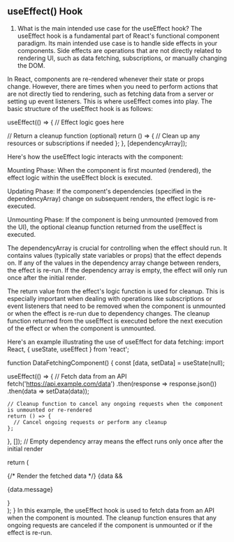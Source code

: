 ## useEffect() Hook
1. What is the main intended use case for the useEffect hook?
The useEffect hook is a fundamental part of React's functional component paradigm. Its main intended use case is to handle side effects in your components. Side effects are operations that are not directly related to rendering UI, such as data fetching, subscriptions, or manually changing the DOM.

In React, components are re-rendered whenever their state or props change. However, there are times when you need to perform actions that are not directly tied to rendering, such as fetching data from a server or setting up event listeners. This is where useEffect comes into play.
The basic structure of the useEffect hook is as follows:

useEffect(() => {
  // Effect logic goes here

  // Return a cleanup function (optional)
  return () => {
    // Clean up any resources or subscriptions if needed
  };
}, [dependencyArray]);

Here's how the useEffect logic interacts with the component:

Mounting Phase: When the component is first mounted (rendered), the effect logic within the useEffect block is executed.

Updating Phase: If the component's dependencies (specified in the dependencyArray) change on subsequent renders, the effect logic is re-executed.

Unmounting Phase: If the component is being unmounted (removed from the UI), the optional cleanup function returned from the useEffect is executed.

The dependencyArray is crucial for controlling when the effect should run. It contains values (typically state variables or props) that the effect depends on. If any of the values in the dependency array change between renders, the effect is re-run. If the dependency array is empty, the effect will only run once after the initial render.

The return value from the effect's logic function is used for cleanup. This is especially important when dealing with operations like subscriptions or event listeners that need to be removed when the component is unmounted or when the effect is re-run due to dependency changes. The cleanup function returned from the useEffect is executed before the next execution of the effect or when the component is unmounted.

Here's an example illustrating the use of useEffect for data fetching:
import React, { useState, useEffect } from 'react';

function DataFetchingComponent() {
  const [data, setData] = useState(null);

  useEffect(() => {
    // Fetch data from an API
    fetch('https://api.example.com/data')
      .then(response => response.json())
      .then(data => setData(data));

    // Cleanup function to cancel any ongoing requests when the component is unmounted or re-rendered
    return () => {
      // Cancel ongoing requests or perform any cleanup
    };
  }, []); // Empty dependency array means the effect runs only once after the initial render

  return (
    <div>
      {/* Render the fetched data */}
      {data && <p>{data.message}</p>}
    </div>
  );
}
In this example, the useEffect hook is used to fetch data from an API when the component is mounted. The cleanup function ensures that any ongoing requests are canceled if the component is unmounted or if the effect is re-run.
